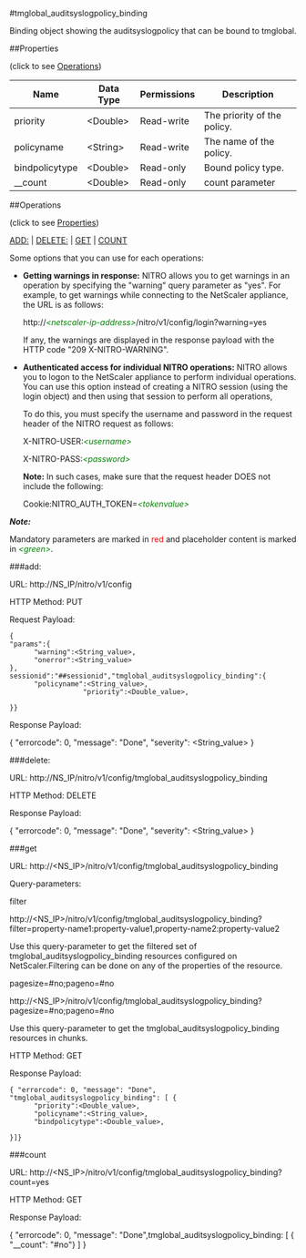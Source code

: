#tmglobal_auditsyslogpolicy_binding

Binding object showing the auditsyslogpolicy that can be bound to tmglobal.


##Properties 
<span>(click to see [Operations](#operations))</span>


<table><thead><tr><th>Name</th><th> Data Type</th><th> Permissions</th><th>Description</th></tr></thead><tbody><tr><td>priority</td><td>&lt;Double></td><td>Read-write</td><td>The priority of the policy.</td><tr><tr><td>policyname</td><td>&lt;String></td><td>Read-write</td><td>The name of the policy.</td><tr><tr><td>bindpolicytype</td><td>&lt;Double></td><td>Read-only</td><td>Bound policy type.</td><tr><tr><td>__count</td><td>&lt;Double></td><td>Read-only</td><td>count parameter</td><tr></tbody></table>
##Operations 
<span>(click to see [Properties](#properties))</span>


[ADD:](#add:) | [DELETE:](#delete:) | [GET](#get) | [COUNT](#count)


Some options that you can use for each operations:
<ul><li><p><b>Getting warnings in response:</b> NITRO allows you to get warnings in an operation by specifying the "warning" query parameter as "yes". For example, to get warnings while connecting to the NetScaler appliance, the URL is as follows:</p><p>http://<span style="color:green;font-style:italic;">&lt;netscaler-ip-address&gt;</span>/nitro/v1/config/login?warning=yes</p><p>If any, the warnings are displayed in the response payload with the HTTP code "209 X-NITRO-WARNING".</p></li><li><p><b>Authenticated access for individual NITRO operations:</b> NITRO allows you to logon to the NetScaler appliance to perform individual operations. You can use this option instead of creating a NITRO session (using the login object) and then using that session to perform all operations,</p><p>To do this, you must specify the username and password in the request header of the NITRO request as follows:</p><p>X-NITRO-USER:<span style="color:green;font-style:italic;">&lt;username&gt;</span></p><p>X-NITRO-PASS:<span style="color:green;font-style:italic;">&lt;password&gt;</span></p><p><b>Note:</b> In such cases, make sure that the request header DOES not include the following:</p><p>Cookie:NITRO_AUTH_TOKEN=<span style="color:green;font-style:italic;">&lt;tokenvalue&gt;</span></p></li></ul>



***Note:*** 
Mandatory parameters are marked in <span style="color:#FF0000;">red</span> and placeholder content is marked in <span style="color:green;font-style:italic">&lt;green&gt;</span>.

###add:



URL: http://NS_IP/nitro/v1/config
HTTP Method: PUT
Request Payload: ```{"params":{      "warning":<String_value>,      "onerror":<String_value>},sessionid":"##sessionid","tmglobal_auditsyslogpolicy_binding":{      "policyname":<String_value>,                  "priority":<Double_value>,}}```
Response Payload: 
{ "errorcode": 0, "message": "Done", "severity": <String_value> }


###delete:



URL: http://NS_IP/nitro/v1/config/tmglobal_auditsyslogpolicy_binding
HTTP Method: DELETE
Response Payload: 
{ "errorcode": 0, "message": "Done", "severity": <String_value> }


###get



URL: http://&lt;NS_IP&gt;/nitro/v1/config/tmglobal_auditsyslogpolicy_binding
Query-parameters:
filter
http://&lt;NS_IP&gt;/nitro/v1/config/tmglobal_auditsyslogpolicy_binding?filter=property-name1:property-value1,property-name2:property-value2
Use this query-parameter to get the filtered set of tmglobal_auditsyslogpolicy_binding resources configured on NetScaler.Filtering can be done on any of the properties of the resource.


pagesize=#no;pageno=#no
http://&lt;NS_IP&gt;/nitro/v1/config/tmglobal_auditsyslogpolicy_binding?pagesize=#no;pageno=#no
Use this query-parameter to get the tmglobal_auditsyslogpolicy_binding resources in chunks.



HTTP Method: GET
Response Payload: ```{ "errorcode": 0, "message": "Done", "tmglobal_auditsyslogpolicy_binding": [ {      "priority":<Double_value>,      "policyname":<String_value>,      "bindpolicytype":<Double_value>,}]}```



###count



URL: http://&lt;NS_IP&gt;/nitro/v1/config/tmglobal_auditsyslogpolicy_binding?count=yes
HTTP Method: GET
Response Payload: 
{ "errorcode": 0, "message": "Done",tmglobal_auditsyslogpolicy_binding: [ { "__count": "#no"} ] }



